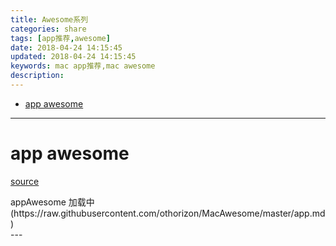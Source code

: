 ```yaml
---
title: Awesome系列
categories: share
tags: [app推荐,awesome]
date: 2018-04-24 14:15:45
updated: 2018-04-24 14:15:45
keywords: mac app推荐,mac awesome
description:
---
```


- [app awesome](#app-awesome)

<!-- more -->

---

<script src="http://cdn.bootcss.com/markdown.js/0.5.0/markdown.min.js"></script>

# app awesome

[source](https://github.com/othorizon/MacAwesome/blob/master/app.md)
<div id="appAwesome">
    appAwesome 加载中(https://raw.githubusercontent.com/othorizon/MacAwesome/master/app.md)
</div>
---

<script type="text/javascript">
    let xmlHttpRequest;
    function createXmlHttpRequest() {
        if (window.ActiveXObject) { //如果是IE浏览器      
            return new ActiveXObject("Microsoft.XMLHTTP");
        } else if (window.XMLHttpRequest) { //非IE浏览器      
            return new XMLHttpRequest();
        }
    }
    function loadData(url,callback) {
        xmlHttpRequest = createXmlHttpRequest();
        xmlHttpRequest.onreadystatechange = callback;
        xmlHttpRequest.open("GET", url, true);
        xmlHttpRequest.send(null);
    }

    function loadComplete(elementId) {
        if (xmlHttpRequest.readyState == 4) {// 4 = "loaded"
            if (xmlHttpRequest.status == 200) {// 200 = OK
                document.getElementById(elementId).innerHTML = markdown.toHTML(xmlHttpRequest.responseText);
            }
            else {
                document.getElementById(elementId).innerHTML += "<BR> #加载失败";
            }
        }
    }

    let appAwesomeUrl="https://raw.githubusercontent.com/othorizon/MacAwesome/master/app.md";
    // load app awesome
    loadData(appAwesomeUrl,function(){
        loadComplete("appAwesome")
    });
</script>
